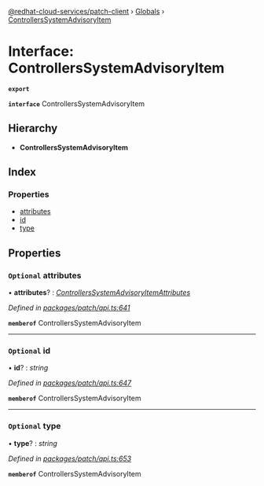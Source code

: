 [@redhat-cloud-services/patch-client](../README.md) › [Globals](../globals.md) › [ControllersSystemAdvisoryItem](controllerssystemadvisoryitem.md)

# Interface: ControllersSystemAdvisoryItem

**`export`** 

**`interface`** ControllersSystemAdvisoryItem

## Hierarchy

* **ControllersSystemAdvisoryItem**

## Index

### Properties

* [attributes](controllerssystemadvisoryitem.md#optional-attributes)
* [id](controllerssystemadvisoryitem.md#optional-id)
* [type](controllerssystemadvisoryitem.md#optional-type)

## Properties

### `Optional` attributes

• **attributes**? : *[ControllersSystemAdvisoryItemAttributes](controllerssystemadvisoryitemattributes.md)*

*Defined in [packages/patch/api.ts:641](https://github.com/RedHatInsights/javascript-clients/blob/86c9750/packages/patch/api.ts#L641)*

**`memberof`** ControllersSystemAdvisoryItem

___

### `Optional` id

• **id**? : *string*

*Defined in [packages/patch/api.ts:647](https://github.com/RedHatInsights/javascript-clients/blob/86c9750/packages/patch/api.ts#L647)*

**`memberof`** ControllersSystemAdvisoryItem

___

### `Optional` type

• **type**? : *string*

*Defined in [packages/patch/api.ts:653](https://github.com/RedHatInsights/javascript-clients/blob/86c9750/packages/patch/api.ts#L653)*

**`memberof`** ControllersSystemAdvisoryItem

